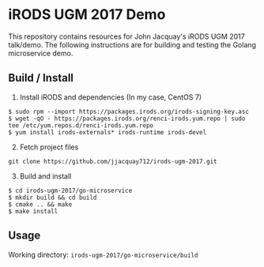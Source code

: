 # iRODS UGM 2017 Demo

This repository contains resources for John Jacquay's iRODS UGM 2017 talk/demo. The following instructions are for building and testing the Golang microservice demo.

## Build / Install

1. Install iRODS and dependencies (In my case, CentOS 7)
```
$ sudo rpm --import https://packages.irods.org/irods-signing-key.asc
$ wget -qO - https://packages.irods.org/renci-irods.yum.repo | sudo tee /etc/yum.repos.d/renci-irods.yum.repo
$ yum install irods-externals* irods-runtime irods-devel
```

2. Fetch project files
```
git clone https://github.com/jjacquay712/irods-ugm-2017.git
```

3. Build and install
```
$ cd irods-ugm-2017/go-microservice
$ mkdir build && cd build
$ cmake .. && make
$ make install
```

## Usage

Working directory: `irods-ugm-2017/go-microservice/build`

```

```
